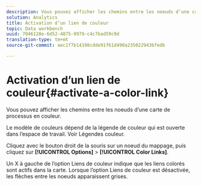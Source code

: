 ```yaml
---
description: Vous pouvez afficher les chemins entre les noeuds d’une carte de processus en couleur.
solution: Analytics
title: Activation d’un lien de couleur
topic: Data workbench
uuid: 7046128e-6d52-4875-9979-c4c7bad59c9d
translation-type: tm+mt
source-git-commit: aec1f7b14198cdde91f61d490a235022943bfedb

---
```



# Activation d’un lien de couleur{#activate-a-color-link}

Vous pouvez afficher les chemins entre les noeuds d’une carte de processus en couleur.

Le modèle de couleurs dépend de la légende de couleur qui est ouverte dans l’espace de travail. Voir Légendes [](../../../../home/c-get-started/c-analysis-vis/c-legends/c-color-leg.md#concept-f84d51dc0d6547f981d0642fc2d01358)couleur.

Cliquez avec le bouton droit de la souris sur un noeud du mappage, puis cliquez sur **[!UICONTROL Options]** > **[!UICONTROL Color Links]**.

Un X à gauche de l’option Liens de couleur indique que les liens colorés sont actifs dans la carte. Lorsque l’option Liens de couleur est désactivée, les flèches entre les noeuds apparaissent grises.
